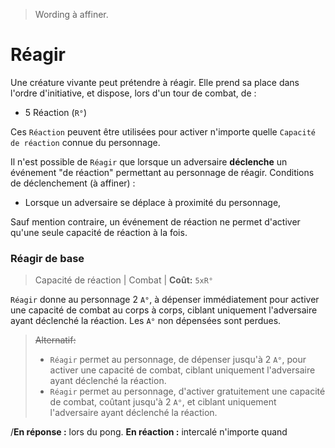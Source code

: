 > Wording à affiner.

# Réagir

Une créature vivante peut prétendre à réagir.
Elle prend sa place dans l'ordre d'initiative, et dispose, lors d'un tour de combat, de :
* 5 Réaction (`R°`)

Ces `Réaction` peuvent être utilisées pour activer n'importe quelle `Capacité de réaction` connue du personnage.

Il n'est possible de `Réagir` que lorsque un adversaire **déclenche** un événement "de réaction" permettant au personnage de réagir. 
Conditions de déclenchement (à affiner) :
- Lorsque un adversaire se déplace à proximité du personnage,

Sauf mention contraire, un événement de réaction ne permet d'activer qu'une seule capacité de réaction à la fois. 

### Réagir de base

> Capacité de réaction | Combat |
> **Coût:** `5xR°`

`Réagir` donne au personnage 2 `A°`, à dépenser immédiatement pour activer une capacité de combat au corps à corps, ciblant uniquement l'adversaire ayant déclenché la réaction. Les `A°` non dépensées sont perdues.

> ~~Alternatif:~~
> - `Réagir` permet au personnage, de dépenser jusqu'à 2 `A°`, pour activer une capacité de combat, ciblant uniquement l'adversaire ayant déclenché la réaction.
> - `Réagir` permet au personnage, d'activer gratuitement une capacité de combat, coûtant jusqu'à 2 `A°`, et ciblant uniquement l'adversaire ayant déclenché la réaction.

/**En réponse :** lors du pong. 
**En réaction :** intercalé n'importe quand
